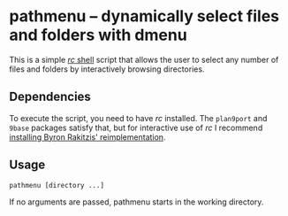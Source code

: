 # pathmenu – dynamically select files and folders with dmenu

This is a simple [*rc* shell][1] script that allows the user to select
any number of files and folders by interactively browsing directories.

[1]: https://9fans.github.io/plan9port/man/man1/rc.html

## Dependencies

To execute the script, you need to have *rc* installed.
The `plan9port` and `9base` packages satisfy that, but for interactive
use of *rc* I recommend [installing Byron Rakitzis'
reimplementation][2].

[2]: https://cosine.blue/2019-06-26-rc-shell-setup.html

## Usage

    pathmenu [directory ...]

If no arguments are passed, pathmenu starts in the working directory.
